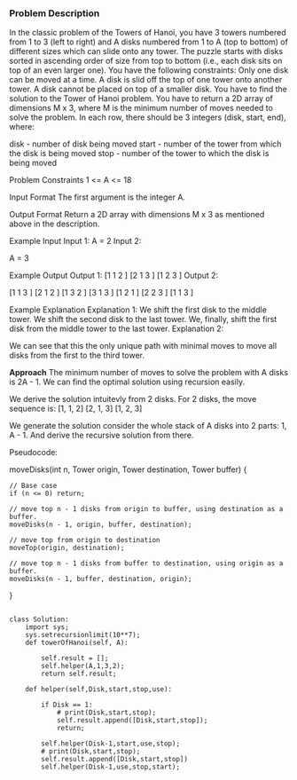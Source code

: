 ### Problem Description

In the classic problem of the Towers of Hanoi, you have 3 towers numbered from 1 to 3 (left to right) and A disks numbered from 1 to A 
(top to bottom) of different sizes which can slide onto any tower.
The puzzle starts with disks sorted in ascending order of size from top to bottom (i.e., each disk sits on top of an even larger one).
You have the following constraints:
Only one disk can be moved at a time.
A disk is slid off the top of one tower onto another tower.
A disk cannot be placed on top of a smaller disk.
You have to find the solution to the Tower of Hanoi problem.
You have to return a 2D array of dimensions M x 3, where M is the minimum number of moves needed to solve the problem.
In each row, there should be 3 integers (disk, start, end), where:

disk - number of disk being moved
start - number of the tower from which the disk is being moved
stop - number of the tower to which the disk is being moved


Problem Constraints
1 <= A <= 18


Input Format
The first argument is the integer A.


Output Format
Return a 2D array with dimensions M x 3 as mentioned above in the description.


Example Input
Input 1:
A = 2
Input 2:

A = 3


Example Output
Output 1:
[1 1 2 ] [2 1 3 ] [1 2 3 ]
Output 2:

[1 1 3 ] [2 1 2 ] [1 3 2 ] [3 1 3 ] [1 2 1 ] [2 2 3 ] [1 1 3 ] 


Example Explanation
Explanation 1:
We shift the first disk to the middle tower.
We shift the second disk to the last tower.
We, finally, shift the first disk from the middle tower to the last tower.
Explanation 2:

We can see that this the only unique path with minimal moves to move all disks from the first to the third tower.


**Approach**
The minimum number of moves to solve the problem with A disks is 2A - 1.
We can find the optimal solution using recursion easily.

We derive the solution intuitevly from 2 disks.
For 2 disks, the move sequence is:
[1, 1, 2]
[2, 1, 3]
[1, 2, 3]

We generate the solution consider the whole stack of A disks into 2 parts: 1, A - 1.
And derive the recursive solution from there.

Pseudocode:

moveDisks(int n, Tower origin, Tower destination, Tower buffer) {

    // Base case
    if (n <= 0) return;

    // move top n - 1 disks from origin to buffer, using destination as a buffer.
    moveDisks(n - 1, origin, buffer, destination);

    // move top from origin to destination
    moveTop(origin, destination);

    // move top n - 1 disks from buffer to destination, using origin as a buffer.
    moveDisks(n - 1, buffer, destination, origin);
}



```

class Solution:
    import sys;
    sys.setrecursionlimit(10**7);
    def towerOfHanoi(self, A):

        self.result = [];
        self.helper(A,1,3,2);
        return self.result;
    
    def helper(self,Disk,start,stop,use):

        if Disk == 1:
            # print(Disk,start,stop);
            self.result.append([Disk,start,stop]);
            return;
        
        self.helper(Disk-1,start,use,stop);
        # print(Disk,start,stop);
        self.result.append([Disk,start,stop])
        self.helper(Disk-1,use,stop,start);

```
